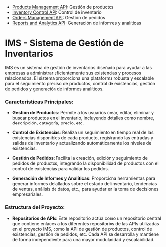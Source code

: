 - [Products Management API](https://github.com/mmrasteu/ims-products-management-api): Gestión de productos
- [Inventory Control API](https://github.com/mmrasteu/ims-inventory-control-api): Control de inventario
- [Orders Management API](https://github.com/mmrasteu/ims-orders-management-api): Gestión de pedidos
- [Reports and Analytics API](https://github.com/mmrasteu/ims-reports-and-analytics-api): Generación de infomres y analíticas

# IMS - Sistema de Gestión de Inventarios

IMS es un sistema de gestión de inventarios diseñado para ayudar a las empresas a administrar eficientemente sus existencias y procesos relacionados. El sistema proporciona una plataforma robusta y escalable para el seguimiento preciso de productos, control de existencias, gestión de pedidos y generación de informes analíticos.

### Características Principales:

- **Gestión de Productos**: Permite a los usuarios crear, editar, eliminar y buscar productos en el inventario, incluyendo detalles como nombre, descripción, categoría, precio, etc.

- **Control de Existencias**: Realiza un seguimiento en tiempo real de las existencias disponibles de cada producto, registrando las entradas y salidas de inventario y actualizando automáticamente los niveles de existencias.

- **Gestión de Pedidos**: Facilita la creación, edición y seguimiento de pedidos de productos, integrando la disponibilidad de productos con el control de existencias para validar los pedidos.

- **Generación de Informes y Analíticas**: Proporciona herramientas para generar informes detallados sobre el estado del inventario, tendencias de ventas, análisis de datos, etc., para ayudar en la toma de decisiones empresariales.


### Estructura del Proyecto:

- **Repositorios de APIs**: Este repositorio actúa como un repositorio central que contiene enlaces a los diferentes repositorios de las APIs utilizadas en el proyecto IMS, como la API de gestión de productos, control de existencias, gestión de pedidos, etc. Cada API se desarrolla y mantiene de forma independiente para una mayor modularidad y escalabilidad.
